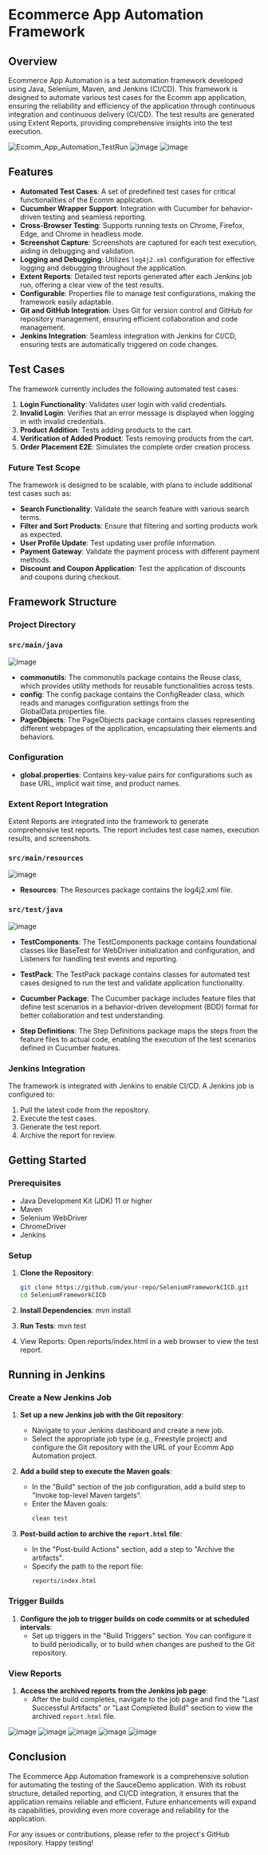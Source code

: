 # Ecommerce App Automation Framework

## Overview
Ecommerce App Automation is a test automation framework developed using Java, Selenium, Maven, and Jenkins (CI/CD). This framework is designed to automate various test cases for the Ecomm app application, ensuring the reliability and efficiency of the application through continuous integration and continuous delivery (CI/CD). The test results are generated using Extent Reports, providing comprehensive insights into the test execution.

![Ecomm_App_Automation_TestRun](./Assets/Jenkins_Execution.gif)
![image](./Assets/Jenkins_Console.png)
![image](./Assets/Jenkins_Consoleresult.png)



## Features
- **Automated Test Cases**: A set of predefined test cases for critical functionalities of the Ecomm application.
- **Cucumber Wrapper Support**: Integration with Cucumber for behavior-driven testing and seamless reporting.
- **Cross-Browser Testing**: Supports running tests on Chrome, Firefox, Edge, and Chrome in headless mode.
- **Screenshot Capture**: Screenshots are captured for each test execution, aiding in debugging and validation.
- **Logging and Debugging**: Utilizes `log4j2.xml` configuration for effective logging and debugging throughout the application.
- **Extent Reports**: Detailed test reports generated after each Jenkins job run, offering a clear view of the test results.
- **Configurable**: Properties file to manage test configurations, making the framework easily adaptable.
- **Git and GitHub Integration**: Uses Git for version control and GitHub for repository management, ensuring efficient collaboration and code management.
- **Jenkins Integration**: Seamless integration with Jenkins for CI/CD, ensuring tests are automatically triggered on code changes.
  

## Test Cases
The framework currently includes the following automated test cases:

1. **Login Functionality**: Validates user login with valid credentials.
2. **Invalid Login**: Verifies that an error message is displayed when logging in with invalid credentials.
3. **Product Addition**: Tests adding products to the cart.
4. **Verification of Added Product**: Tests removing products from the cart.
5. **Order Placement E2E**: Simulates the complete order creation process.

### Future Test Scope
The framework is designed to be scalable, with plans to include additional test cases such as:
- **Search Functionality**: Validate the search feature with various search terms.
- **Filter and Sort Products**: Ensure that filtering and sorting products work as expected.
- **User Profile Update**: Test updating user profile information.
- **Payment Gateway**: Validate the payment process with different payment methods.
- **Discount and Coupon Application**: Test the application of discounts and coupons during checkout.

## Framework Structure

### Project Directory

### `src/main/java`
![image](./Assets/SrcMainJava.png)
- **commonutils**: The commonutils package contains the Reuse class, which provides utility methods for reusable functionalities across tests.
- **config**: The config package contains the ConfigReader class, which reads and manages configuration settings from the GlobalData.properties file.
- **PageObjects**: The PageObjects package contains classes representing different webpages of the application, encapsulating their elements and behaviors.

### Configuration
- **global.properties**: Contains key-value pairs for configurations such as base URL, implicit wait time, and product names.

### Extent Report Integration
Extent Reports are integrated into the framework to generate comprehensive test reports. The report includes test case names, execution results, and screenshots.

### `src/main/resources`
![image](./Assets/SrctestResources.png)

- **Resources**: The Resources package contains the log4j2.xml file.



### `src/test/java`
![image](./Assets/Srctestjava.png)

- **TestComponents**: The TestComponents package contains foundational classes like BaseTest for WebDriver initialization and configuration, and Listeners for handling test events and reporting.

- **TestPack**: The TestPack package contains classes for automated test cases designed to run the test and validate application functionality.

- **Cucumber Package**: The Cucumber package includes feature files that define test scenarios in a behavior-driven development (BDD) format for better collaboration and test understanding.

- **Step Definitions**: The Step Definitions package maps the steps from the feature files to actual code, enabling the execution of the test scenarios defined in Cucumber features.



### Jenkins Integration
The framework is integrated with Jenkins to enable CI/CD. A Jenkins job is configured to:
1. Pull the latest code from the repository.
2. Execute the test cases.
3. Generate the test report.
4. Archive the report for review.

## Getting Started

### Prerequisites
- Java Development Kit (JDK) 11 or higher
- Maven
- Selenium WebDriver
- ChromeDriver
- Jenkins

### Setup

1. **Clone the Repository**:
   ```bash
   git clone https://github.com/your-repo/SeleniumFrameworkCICD.git
   cd SeleniumFrameworkCICD

2. **Install Dependencies**:
   mvn install

4. **Run Tests**:
   mvn test
   
5. View Reports: Open reports/index.html in a web browser to view the test report.

## Running in Jenkins

### Create a New Jenkins Job

1. **Set up a new Jenkins job with the Git repository**:
   - Navigate to your Jenkins dashboard and create a new job.
   - Select the appropriate job type (e.g., Freestyle project) and configure the Git repository with the URL of your Ecomm App Automation project.

2. **Add a build step to execute the Maven goals**:
   - In the "Build" section of the job configuration, add a build step to "Invoke top-level Maven targets".
   - Enter the Maven goals:
     ```bash
     clean test
     ```

3. **Post-build action to archive the `report.html` file**:
   - In the "Post-build Actions" section, add a step to "Archive the artifacts".
   - Specify the path to the report file:
     ```plaintext
     reports/index.html
     ```

### Trigger Builds

1. **Configure the job to trigger builds on code commits or at scheduled intervals**:
   - Set up triggers in the "Build Triggers" section. You can configure it to build periodically, or to build when changes are pushed to the Git repository.

### View Reports

1. **Access the archived reports from the Jenkins job page**:
   - After the build completes, navigate to the job page and find the "Last Successful Artifacts" or "Last Completed Build" section to view the archived `report.html` file.
  
![image](./Assets/TestExecutionReports.png)
![image](./Assets/ReportFailure_Case.png)
![image](./Assets/ReportFailureSnippet.png)
![image](./Assets/Report_Dashboard.png)
![image](./Assets/Report_DashboardDown.png)



## Conclusion
The Ecommerce App Automation framework is a comprehensive solution for automating the testing of the SauceDemo application. With its robust structure, detailed reporting, and CI/CD integration, it ensures that the application remains reliable and efficient. Future enhancements will expand its capabilities, providing even more coverage and reliability for the application.

For any issues or contributions, please refer to the project's GitHub repository. Happy testing!

